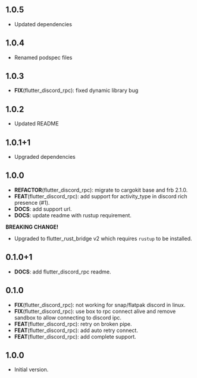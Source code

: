 ## 1.0.5

 - Updated dependencies

## 1.0.4

 - Renamed podspec files

## 1.0.3

 - **FIX**(flutter_discord_rpc): fixed dynamic library bug

## 1.0.2

 - Updated README

## 1.0.1+1

 - Upgraded dependencies

## 1.0.0

 - **REFACTOR**(flutter_discord_rpc): migrate to cargokit base and frb 2.1.0.
 - **FEAT**(flutter_discord_rpc): add support for activity_type in discord rich presence (#1).
 - **DOCS**: add support url.
 - **DOCS**: update readme with rustup requirement.

**BREAKING CHANGE!** 
 - Upgraded to flutter_rust_bridge v2 which requires `rustup` to be installed.

## 0.1.0+1

 - **DOCS**: add flutter_discord_rpc readme.

## 0.1.0

 - **FIX**(flutter_discord_rpc): not working for snap/flatpak discord in linux.
 - **FIX**(flutter_discord_rpc): use box to rpc connect alive and remove sandbox to allow connecting to discord ipc.
 - **FEAT**(flutter_discord_rpc): retry on broken pipe.
 - **FEAT**(flutter_discord_rpc): add auto retry connect.
 - **FEAT**(flutter_discord_rpc): add complete support.

## 1.0.0

- Initial version.
